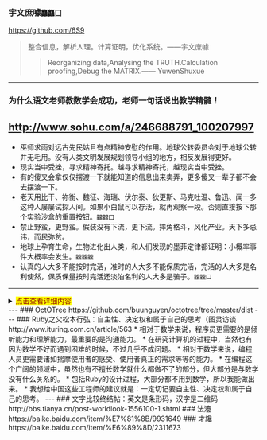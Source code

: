 ### 宇文庶噱`龘龘囗`
https://github.com/6S9
>整合信息，解析人理。计算证明，优化系统。——宇文庶噱
>>Reorganizing data,Analysing the TRUTH.Calculation proofing,Debug the MATRIX.—— YuwenShuxue
---
### 为什么语文老师教数学会成功，老师一句话说出教学精髓！
http://www.sohu.com/a/246688791_100207997
---
- 巫师求雨对远古先民姑且有点精神安慰的作用。地球公转委员会对于地球公转并无毛用。没有人类文明发展规划领导小组的地方，相反发展得更好。
- 现实当中受挫，寻求精神寄托。越寻求精神寄托，越现实当中受挫。
- 有的傻叉会拿仅仅摆渡一下就能知道的信息出来卖弄，更多傻叉一辈子都不会去摆渡一下。
- 老天用比干、祢衡、魏征、海瑞、伏尔泰、狄更斯、马克吐温、鲁迅、闻一多这种人屡屡试探人间。如果小白鼠可以存活，就再观察一段。否则直接按下那个实验沙盒的重置按钮。`龖龖囗`
- 禁止野蛮，更野蛮。假装没有下流，更下流。摔角格斗，风化产业。天下多忌讳，而民弥贫。
- 地球上孕育生命，生物进化出人类，和人们发现的墨菲定律都证明：小概率事件大概率会发生。`龖龖龖`
- 认真的人大多不能按时完活，准时的人大多不能保质完活，完活的人大多是名利使然，保质保量按时完活还淡泊名利的人大多是骗子。`龖龖囗`
---
<details>
<summary><mark><font color=darkred>点击查看详细内容</font></mark></summary>
### OctOTree
https://github.com/buunguyen/octotree/tree/master/dist
>`龖龖囗`
</details>
---
### OctOTree
https://github.com/buunguyen/octotree/tree/master/dist
---
### Ruby之父松本行弘：自主性、决定权和属于自己的思考（图灵访谈
http://www.ituring.com.cn/article/563
* 相对于数学来说，程序员更需要的是倾听能力和理解能力，最重要的是沟通能力。
* 在研究计算机的过程中，当然也有因为数学不好而遇到困难的时候，不过几乎不成问题。
* 相对于数学来说，编程人员更需要诸如揣摩使用者的感受、使用者真正的需求等等的能力。
  * 在编程这个广阔的领域中，虽然也有不擅长数学就什么都做不了的部分，但大部分是与数学没有什么关系的。
  * 包括Ruby的设计过程，大部分都不用到数学，所以我能做出来。
* 我想给中国这些工程师的建议就是：一定切记要自主性、决定权和属于自己的思考。
---
### 文字比较终结帖：英文是条形码，汉字是二维码
http://bbs.tianya.cn/post-worldlook-1556100-1.shtml
### 法灋
https://baike.baidu.com/item/%E7%81%8B/9931649
### 才纔
https://baike.baidu.com/item/%E6%89%8D/2311673
